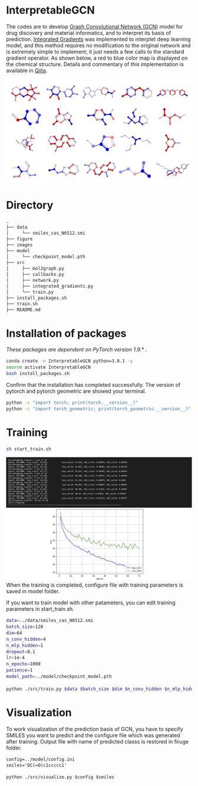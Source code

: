 # InterpretableGCN
The codes are to develop [Graph Convolutional Network (GCN)](https://arxiv.org/abs/1609.02907) model for drug discovery and material informatics, and to interpret its basis of prediction. [Integrated Gradients](https://arxiv.org/abs/1703.01365) was implemented to interptet deep learning model, and this method requires no modification to the original network and is extremely simple to implement; it just needs a few calls to the standard gradient operator. As shown below, a red to blue color map is displayed on the chemical structure. Details and commentary of this implementation is available in [Qiita](https://qiita.com/kuro3210/items/811f95d070cf6b98396a).

![toppage](/images/image_.png) 


# Directory
```
.
├── data
│     └── smiles_cas_N6512.smi
├── figure
├── images
├── model
│     └── checkpoint_model.pth
├── src
│     ├── mol2graph.py
│     ├── callbacks.py
│     ├── network.py
│     ├── integrated_gradients.py
│     └── train.py
├── install_packages.sh
├── train.sh
├── README.md

```

# Installation of packages
*These packages are dependent on PyTorch version 1.9.** *.*

```bash
conda create -n InterpretableGCN python=3.8.1 -y
source activate InterpretableGCN
bash install_packages.sh
```
Confirm that the installation has completed successfully. The version of pytorch and pytorch geometric are showed your terminal.
```bash
python -c "import torch; print(torch.__version__)"
python -c "import torch_geometric; print(torch_geometric.__version__)"
```

# Training
```bash
sh start_train.sh
```
![demo](/images/demo.png)
![learning_curve](/images/learning_curve.png)
When the training is completed, configure file with training parameters is saved in model folder.  

If you want to train model with other patameters, you can edit training parameters in start_train.sh.
```bash:start_train.sh
data=../data/smiles_cas_N6512.smi
batch_size=128
dim=64
n_conv_hidden=4
n_mlp_hidden=1
dropout=0.1
lr=1e-4
n_epochs=1000
patience=1
model_path=../model/checkpoint_model.pth

python ./src/train.py $data $batch_size $dim $n_conv_hidden $n_mlp_hidden $dropout $lr $n_epochs $patience $model_path
```

# Visualization
To work visualization of the prediction basis of GCN, you have to specify SMILES you want to predict and the configure file which was generated after training. Output file with name of predicted classs is restored in firuge folder.

```
config=../model/config.ini
smiles='OC(=O)c1ccccc1'

python ./src/visualize.py $config $smiles
```
